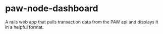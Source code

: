 # paw-node-dashboard
A rails web app that pulls transaction data from the PAW api and displays it in a helpful format.
